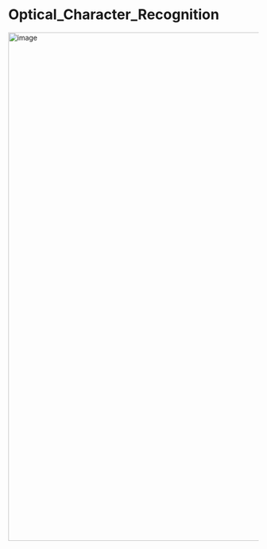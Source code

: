 # Optical_Character_Recognition

<img width="1536" height="1024" alt="image" src="https://github.com/user-attachments/assets/25c3ed6d-111a-4047-ab3f-01531807ef27" />

